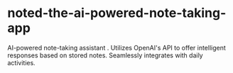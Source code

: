 # noted-the-ai-powered-note-taking-app
AI-powered note-taking assistant . Utilizes OpenAI's API to offer intelligent responses based on stored notes. Seamlessly integrates with daily activities.
